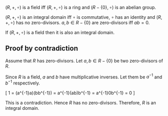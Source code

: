 $(R, +, \circ)$ is a field iff $(R, +, \circ)$ is a ring and $(R-\{0\}, \circ)$ is an abelian group.

$(R, +, \circ)$ is an integral domain iff $\circ$ is commutative, $\circ$ has an identity
and $(R, +, \circ)$ has no zero-divisors. $a, b \in R-\{0\}$ are zero-divisors iff $ab = 0$.

If $(R, +, \circ)$ is a field then it is also an integral domain.

## Proof by contradiction

Assume that $R$ has zero-divisors.
Let $a, b \in R-\{0\}$ be two zero-divisors of $R$.

Since $R$ is a field, $a$ and $b$ have multiplicative inverses.
Let them be $a^{-1}$ and $b^{-1}$ respectively.

\[ 1 = (a^{-1}a)(bb^{-1}) = a^{-1}(ab)b^{-1} = a^{-1}0b^{-1} = 0 \]

This is a contradiction. Hence $R$ has no zero-divisors.
Therefore, $R$ is an integral domain.

